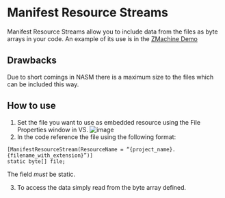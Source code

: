 # Manifest Resource Streams
Manifest Resource Streams allow you to include data from the files as byte arrays in your code. An example of its use is in the [ZMachine Demo](https://github.com/CosmosOS/Cosmos/blob/5973a3fae95c989dc13505184aff9a15aae9f65f/Demos/ZMachine/ZKernel/Kernel.cs#L19) 

## Drawbacks
Due to short comings in NASM there is a maximum size to the files which can be included this way.

## How to use
1. Set the file you want to use as embedded resource using the File Properties window in VS.
![image](https://user-images.githubusercontent.com/8559822/132468001-256b92d1-0b29-4db3-9ef5-3383bfdef023.png)
2. In the code reference the file using the following format:
```
[ManifestResourceStream(ResourceName = “{project_name}.{filename_with_extension}”)] 
static byte[] file;
```
The field _must_ be static. 

3. To access the data simply read from the byte array defined. 
